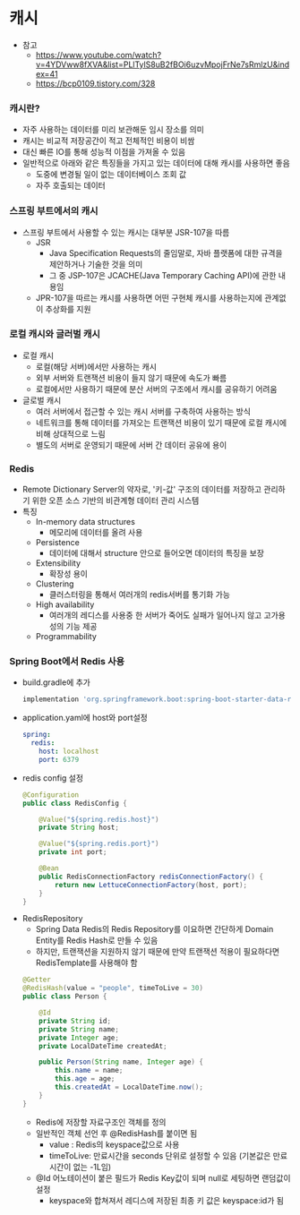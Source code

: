# 캐시
- 참고 
  - https://www.youtube.com/watch?v=4YDVww8fXVA&list=PLlTylS8uB2fBOi6uzvMpojFrNe7sRmlzU&index=41
  - https://bcp0109.tistory.com/328 
### 캐시란?
  - 자주 사용하는 데이터를 미리 보관해둔 임시 장소를 의미
  - 캐시는 비교적 저장공간이 적고 전체적인 비용이 비쌈
  - 대신 빠른 IO를 통해 성능적 이점을 가져올 수 있음
  - 일반적으로 아래와 같은 특징들을 가지고 있는 데이터에 대해 캐시를 사용하면 좋음
    - 도중에 변경될 일이 없는 데이터베이스 조회 값
    - 자주 호출되는 데이터
### 스프링 부트에서의 캐시 
  - 스프링 부트에서 사용할 수 있는 캐시는 대부분 JSR-107을 따름
    - JSR 
      - Java Specification Requests의 줄임말로, 자바 플랫폼에 대한 규격을 제안하거나 기술한 것을 의미
      - 그 중 JSP-107은 JCACHE(Java Temporary Caching API)에 관한 내용임
    - JPR-107을 따르는 캐시를 사용하면 어떤 구현체 캐시를 사용하는지에 관계없이 추상화를 지원  
### 로컬 캐시와 글러벌 캐시
  - 로컬 캐시
    - 로컬(해당 서버)에서만 사용하는 캐시
    - 외부 서버와 트랜잭션 비용이 들지 않기 때문에 속도가 빠름
    - 로컬에서만 사용하기 때문에 분산 서버의 구조에서 캐시를 공유하기 어려움
  - 글로벌 캐시
    - 여러 서버에서 접근할 수 있는 캐시 서버를 구축하여 사용하는 방식
    - 네트워크를 통해 데이터를 가져오는 트랜잭션 비용이 있기 때문에 로컬 캐시에 비해 상대적으로 느림
    - 별도의 서버로 운영되기 때문에 서버 간 데이터 공유에 용이
### Redis
  - Remote Dictionary Server의 약자로, '키-값' 구조의 데이터를 저장하고 관리하기 위한 오픈 소스 기반의 비관계형 데이터 관리 시스템
  - 특징
    - In-memory data structures
      - 메모리에 데이터를 올려 사용 
    - Persistence
      - 데이터에 대해서 structure 안으로 들어오면 데이터의 특징을 보장 
    - Extensibility 
      - 확장성 용이 
    - Clustering
      - 클러스터링을 통해서 여러개의 redis서버를 통기화 가능
    - High availability
      - 여러개의 레디스를 사용중 한 서버가 죽어도 실패가 일어나지 않고 고가용성의 기능 제공
    - Programmability
### Spring Boot에서 Redis 사용
  - build.gradle에 추가
    ``` build.gradle
    implementation 'org.springframework.boot:spring-boot-starter-data-redis'  
    ```
  - application.yaml에 host와 port설정
    ``` yml
    spring:
      redis:
        host: localhost
        port: 6379
    ```  
  - redis config 설정
    ``` java
    @Configuration
    public class RedisConfig {

        @Value("${spring.redis.host}")
        private String host;

        @Value("${spring.redis.port}")
        private int port;

        @Bean
        public RedisConnectionFactory redisConnectionFactory() {
            return new LettuceConnectionFactory(host, port);
        }
    }
    
    ```
  - RedisRepository
    - Spring Data Redis의 Redis Repository를 이요하면 간단하게 Domain Entity를 Redis Hash로 만들 수 있음
    - 하지만, 트랜잭션을 지원하지 않기 때문에 만약 트랜잭션 적용이 필요하다면 RedisTemplate를 사용해야 함
    ``` java
    @Getter
    @RedisHash(value = "people", timeToLive = 30)
    public class Person {

        @Id
        private String id;
        private String name;
        private Integer age;
        private LocalDateTime createdAt;

        public Person(String name, Integer age) {
            this.name = name;
            this.age = age;
            this.createdAt = LocalDateTime.now();
        }
    }
    ```
    - Redis에 저장할 자료구조인 객체를 정의
    - 일반적인 객체 선언 후 @RedisHash를 붙이면 됨
      - value : Redis의 keyspace값으로 사용
      - timeToLive: 만료시간을 seconds 단위로 설정할 수 있음 (기본값은 만료시간이 없는 -1L임)
    - @Id 어노테이션이 붙은 필드가 Redis Key값이 되며 null로 세팅하면 랜덤값이 설정
      - keyspace와 합쳐져서 레디스에 저장된 최종 키 값은 keyspace:id가 됨
      
   
   
   
   
   
   
   
